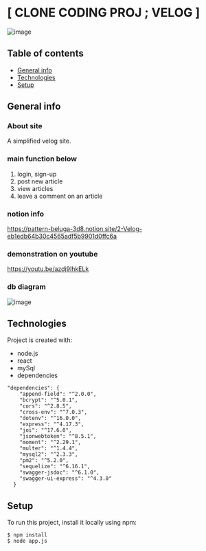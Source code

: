 # [ CLONE CODING PROJ ; VELOG ]
![image](https://user-images.githubusercontent.com/83942678/155481643-2fa19d4d-b97c-4c37-a76d-67f943104fb2.png)

## Table of contents
* [General info](#general-info)
* [Technologies](#technologies)
* [Setup](#setup)

## General info
### About site
A simplified velog site.

### main function below
1. login, sign-up
2. post new article
3. view articles
4. leave a comment on an article

### notion info
https://pattern-beluga-3d8.notion.site/2-Velog-eb1edb64b30c4565adf5b9901d0ffc6a

### demonstration on youtube
https://youtu.be/azdj9lhkELk

### db diagram
![image](https://user-images.githubusercontent.com/83942678/155482619-68a937ff-92ce-49cc-87d0-9113b6307b6d.png)
	
## Technologies
Project is created with:
* node.js
* react
* mySql
* dependencies
```
"dependencies": {
    "append-field": "^2.0.0",
    "bcrypt": "^5.0.1",
    "cors": "^2.8.5",
    "cross-env": "^7.0.3",
    "dotenv": "^16.0.0",
    "express": "^4.17.3",
    "joi": "^17.6.0",
    "jsonwebtoken": "^8.5.1",
    "moment": "^2.29.1",
    "multer": "^1.4.4",
    "mysql2": "^2.3.3",
    "pm2": "^5.2.0",
    "sequelize": "^6.16.1",
    "swagger-jsdoc": "^6.1.0",
    "swagger-ui-express": "^4.3.0"
  }
```
	
## Setup
To run this project, install it locally using npm:
```
$ npm install
$ node app.js
```
